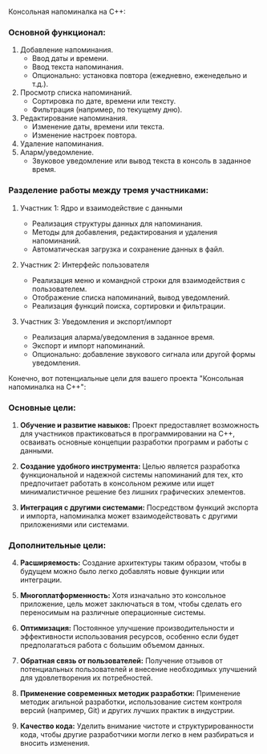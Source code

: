 Консольная напоминалка на C++:

### Основной функционал:
1. Добавление напоминания.
   - Ввод даты и времени.
   - Ввод текста напоминания.
   - Опционально: установка повтора (ежедневно, еженедельно и т.д.).
2. Просмотр списка напоминаний.
   - Сортировка по дате, времени или тексту.
   - Фильтрация (например, по текущему дню).
3. Редактирование напоминания.
   - Изменение даты, времени или текста.
   - Изменение настроек повтора.
4. Удаление напоминания.
5. Аларм/уведомление.
   - Звуковое уведомление или вывод текста в консоль в заданное время.

### Разделение работы между тремя участниками:

1. Участник 1: Ядро и взаимодействие с данными
   - Реализация структуры данных для напоминания.
   - Методы для добавления, редактирования и удаления напоминаний.
   - Автоматическая загрузка и сохранение данных в файл.

2. Участник 2: Интерфейс пользователя
   - Реализация меню и командной строки для взаимодействия с пользователем.
   - Отображение списка напоминаний, вывод уведомлений.
   - Реализация функций поиска, сортировки и фильтрации.

3. Участник 3: Уведомления и экспорт/импорт
   - Реализация аларма/уведомления в заданное время.
   - Экспорт и импорт напоминаний.
   - Опционально: добавление звукового сигнала или другой формы уведомления.

Конечно, вот потенциальные цели для вашего проекта "Консольная напоминалка на C++":

### Основные цели:
1. **Обучение и развитие навыков:** Проект предоставляет возможность для участников практиковаться в программировании на C++, осваивать основные концепции разработки программ и работы с данными.

2. **Создание удобного инструмента:** Целью является разработка функциональной и надежной системы напоминаний для тех, кто предпочитает работать в консольном режиме или ищет минималистичное решение без лишних графических элементов.

3. **Интеграция с другими системами:** Посредством функций экспорта и импорта, напоминалка может взаимодействовать с другими приложениями или системами.

### Дополнительные цели:
4. **Расширяемость:** Создание архитектуры таким образом, чтобы в будущем можно было легко добавлять новые функции или интеграции.

5. **Многоплатформенность:** Хотя изначально это консольное приложение, цель может заключаться в том, чтобы сделать его переносимым на различные операционные системы.

6. **Оптимизация:** Постоянное улучшение производительности и эффективности использования ресурсов, особенно если будет предполагаться работа с большим объемом данных.

7. **Обратная связь от пользователей:** Получение отзывов от потенциальных пользователей и внесение необходимых улучшений для удовлетворения их потребностей.

8. **Применение современных методик разработки:** Применение методик агильной разработки, использование систем контроля версий (например, Git) и других лучших практик в индустрии.

9. **Качество кода:** Уделить внимание чистоте и структурированности кода, чтобы другие разработчики могли легко в нем разбираться и вносить изменения.



